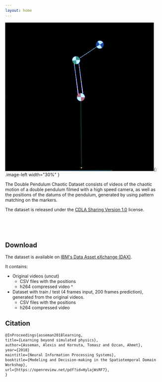 ```yaml
---
layout: home
---
```


<style type="text/css">
.image-left {
  display: block;
  margin-left: auto;
  margin-right: 10px;
  float: left;
}
</style>

![Double Pendulum Chaotic Dataset video frame](/assets/pendulum.png){: .image-left width="30%" } 

The Double Pendulum Chaotic Dataset consists of videos of the chaotic motion of a double pendulum filmed with a high speed camera, as well as the positions of the datums of the pendulum, generated by using pattern matching on the markers. 

The dataset is released under the [CDLA Sharing Version 1.0](https://cdla.io/sharing-1-0/) license.

<br>
<br>
<br>

## Download

The dataset is available on [IBM's Data Asset eXchange (DAX)](https://developer.ibm.com/exchanges/data/all/double-pendulum-chaotic/).

It contains:
- Original videos (uncut)
  - CSV files with the positions
  - h264 compressed video
^
- Dataset with train / test (4 frames input, 200 frames prediction), generated from the original videos.
  - CSV files with the positions
  - h264 compressed video

## Citation

```
@InProceedings{asseman2018learning,
title={Learning beyond simulated physics},
author={Asseman, Alexis and Kornuta, Tomasz and Ozcan, Ahmet},
year={2018}
maintitle={Neural Information Processing Systems},
booktitle={Modeling and Decision-making in the Spatiotemporal Domain Workshop},
url={https://openreview.net/pdf?id=HylajWsRF7},
}
```
